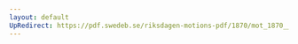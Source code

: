 ```yaml
---
layout: default
UpRedirect: https://pdf.swedeb.se/riksdagen-motions-pdf/1870/mot_1870__ak__00150.pdf
---
```

